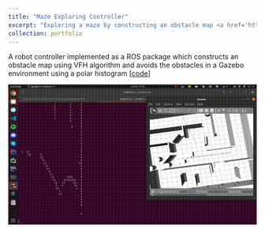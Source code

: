 ```yaml
---
title: "Maze Exploring Controller"
excerpt: "Exploring a maze by constructing an obstacle map <a href='https://github.com/matinaghaei/Maze-Exploring-Controller'>[code]</a><br/><br/><img src='/images/maze.gif'>"
collection: portfolio
---
```


A robot controller implemented as a ROS package which constructs an obstacle map using VFH algorithm and avoids the obstacles in a Gazebo environment using a polar histogram [[code](https://github.com/matinaghaei/Maze-Exploring-Controller)]

![](/images/maze.gif)
